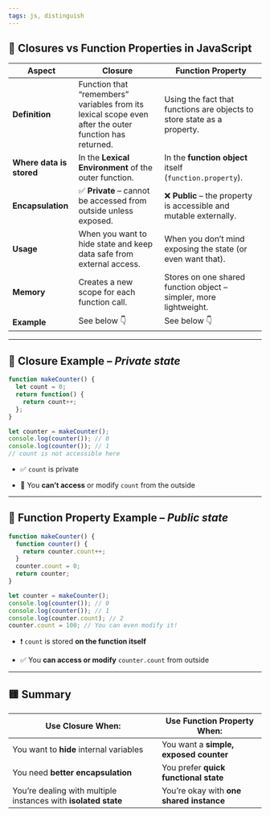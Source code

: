 ```yaml
---
tags: js, distinguish
---
```


## 🧠 **Closures vs Function Properties** in JavaScript

|Aspect|**Closure**|**Function Property**|
|---|---|---|
|**Definition**|Function that “remembers” variables from its lexical scope even after the outer function has returned.|Using the fact that functions are objects to store state as a property.|
|**Where data is stored**|In the **Lexical Environment** of the outer function.|In the **function object** itself (`function.property`).|
|**Encapsulation**|✅ **Private** – cannot be accessed from outside unless exposed.|❌ **Public** – the property is accessible and mutable externally.|
|**Usage**|When you want to hide state and keep data safe from external access.|When you don’t mind exposing the state (or even want that).|
|**Memory**|Creates a new scope for each function call.|Stores on one shared function object – simpler, more lightweight.|
|**Example**|See below 👇|See below 👇|

---

## 🔐 **Closure Example** – _Private state_

```js
function makeCounter() {
  let count = 0;
  return function() {
    return count++;
  };
}

let counter = makeCounter();
console.log(counter()); // 0
console.log(counter()); // 1
// count is not accessible here
```

- ✅ `count` is private
    
- 🚫 You **can’t access** or modify `count` from the outside
    

---

## 🧮 **Function Property Example** – _Public state_

```js
function makeCounter() {
  function counter() {
    return counter.count++;
  }
  counter.count = 0;
  return counter;
}

let counter = makeCounter();
console.log(counter()); // 0
console.log(counter()); // 1
console.log(counter.count); // 2
counter.count = 100; // You can even modify it!
```

- ❗ `count` is stored **on the function itself**
    
- ✅ You **can access or modify** `counter.count` from outside
    

---

## 🟨 Summary

|Use Closure When:|Use Function Property When:|
|---|---|
|You want to **hide** internal variables|You want a **simple, exposed counter**|
|You need **better encapsulation**|You prefer **quick functional state**|
|You’re dealing with multiple instances with **isolated state**|You’re okay with **one shared instance**|